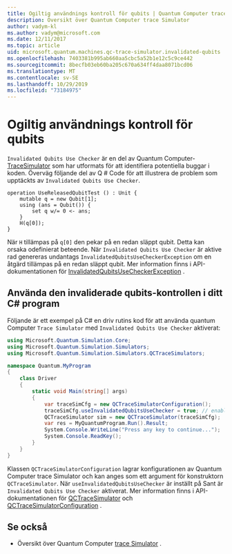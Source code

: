 ```yaml
---
title: Ogiltig användnings kontroll för qubits | Quantum Computer trace Simulator | Microsoft Docs
description: Översikt över Quantum Computer trace Simulator
author: vadym-kl
ms.author: vadym@microsoft.com
ms.date: 12/11/2017
ms.topic: article
uid: microsoft.quantum.machines.qc-trace-simulator.invalidated-qubits
ms.openlocfilehash: 7403381b995ab660aa5cbc5a52b1e12c5c9ce442
ms.sourcegitcommit: 8becfb03eb60ba205c670a634ff4daa8071bcd06
ms.translationtype: MT
ms.contentlocale: sv-SE
ms.lasthandoff: 10/29/2019
ms.locfileid: "73184975"
---
```

# <a name="invalidated-qubits-use-checker"></a>Ogiltig användnings kontroll för qubits

`Invalidated Qubits Use Checker` är en del av Quantum Computer- [TraceSimulator](xref:microsoft.quantum.machines.qc-trace-simulator.intro) som har utformats för att identifiera potentiella buggar i koden. Överväg följande del av Q # Code för att illustrera de problem som upptäckts av `Invalidated Qubits Use Checker`.

```qsharp
operation UseReleasedQubitTest () : Unit {
    mutable q = new Qubit[1];
    using (ans = Qubit()) {
        set q w/= 0 <- ans;
    }
    H(q[0]);
}
```

När `H` tillämpas på `q[0]` den pekar på en redan släppt qubit. Detta kan orsaka odefinierat beteende. När `Invalidated Qubits Use Checker` är aktive rad genereras undantags `InvalidatedQubitsUseCheckerException` om en åtgärd tillämpas på en redan släppt qubit. Mer information finns i API-dokumentationen för [InvalidatedQubitsUseCheckerException](https://docs.microsoft.com/dotnet/api/Microsoft.Quantum.Simulation.Simulators.QCTraceSimulators.InvalidatedQubitsUseCheckerException) .

## <a name="using-the-invalidated-qubits-use-checker-in-your-c-program"></a>Använda den invaliderade qubits-kontrollen i ditt C# program

Följande är ett exempel på C# en driv rutins kod för att använda quantum Computer `Trace
Simulator` med `Invalidated Qubits Use Checker` aktiverat: 

```csharp
using Microsoft.Quantum.Simulation.Core;
using Microsoft.Quantum.Simulation.Simulators;
using Microsoft.Quantum.Simulation.Simulators.QCTraceSimulators;

namespace Quantum.MyProgram
{
    class Driver
    {
        static void Main(string[] args)
        {
            var traceSimCfg = new QCTraceSimulatorConfiguration();
            traceSimCfg.useInvalidatedQubitsUseChecker = true; // enables useInvalidatedQubitsUseChecker
            QCTraceSimulator sim = new QCTraceSimulator(traceSimCfg);
            var res = MyQuantumProgram.Run().Result;
            System.Console.WriteLine("Press any key to continue...");
            System.Console.ReadKey();
        }
    }
}
```

Klassen `QCTraceSimulatorConfiguration` lagrar konfigurationen av Quantum Computer trace Simulator och kan anges som ett argument för konstruktorn `QCTraceSimulator`. När `useInvalidatedQubitsUseChecker` är inställt på Sant är `Invalidated Qubits Use Checker` aktiverat. Mer information finns i API-dokumentationen för [QCTraceSimulator](https://docs.microsoft.com/dotnet/api/Microsoft.Quantum.Simulation.Simulators.QCTraceSimulators.QCTraceSimulator) och [QCTraceSimulatorConfiguration](https://docs.microsoft.com/dotnet/api/Microsoft.Quantum.Simulation.Simulators.QCTraceSimulators.QCTraceSimulatorConfiguration) .

## <a name="see-also"></a>Se också ##

- Översikt över Quantum Computer [trace Simulator](xref:microsoft.quantum.machines.qc-trace-simulator.intro) .
